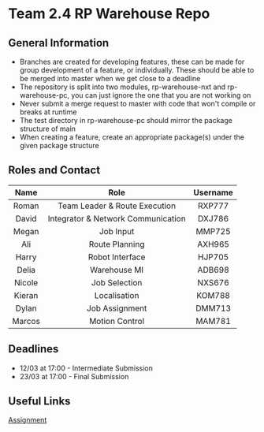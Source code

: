 # Team 2.4 RP Warehouse Repo

## General Information
* Branches are created for developing features, these can be made for
  group development of a feature, or individually. These should be able to
  be merged into master when we get close to a deadline 
* The repository is split into two modules, rp-warehouse-nxt and rp-warehouse-pc,
  you can just ignore the one that you are not working on
* Never submit a merge request to master with code that won't compile or breaks
  at runtime
* The test directory in rp-warehouse-pc should mirror the package structure of main
* When creating a feature, create an appropriate package(s) under the given
  package structure
  
## Roles and Contact

Name | Role | Username 
:----:|:---:|:------:
Roman | Team Leader & Route Execution | RXP777
David | Integrator & Network Communication | DXJ786
Megan | Job Input | MMP725
Ali | Route Planning | AXH965
Harry | Robot Interface | HJP705
Delia | Warehouse MI | ADB698
Nicole | Job Selection | NXS676
Kieran | Localisation | KOM788
Dylan | Job Assignment | DMM713
Marcos | Motion Control | MAM781

## Deadlines
* 12/03 at 17:00 - Intermediate Submission
* 23/03 at 17:00 - Final Submission

## Useful Links
[Assignment](https://canvas.bham.ac.uk/courses/27283/assignments/98523)